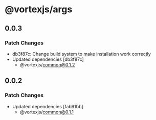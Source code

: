# @vortexjs/args

## 0.0.3

### Patch Changes

- db3f87c: Change build system to make installation work correctly
- Updated dependencies [db3f87c]
  - @vortexjs/common@0.1.2

## 0.0.2

### Patch Changes

- Updated dependencies [fab91bb]
  - @vortexjs/common@0.1.1
